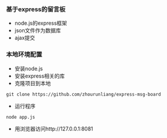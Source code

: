 ### 基于express的留言板

+ node.js的express框架
+ json文件作为数据库
+ ajax提交

### 本地环境配置
+ 安装node.js
+ 安装express相关的库
+ 克隆项目到本地
```
git clone https://github.com/zhourunliang/express-msg-board
```
+ 运行程序
```
node app.js
```
+ 用浏览器访问http://127.0.0.1:8081
